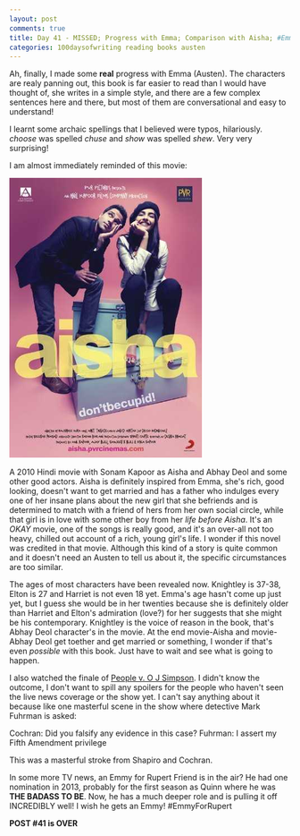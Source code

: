 ```yaml
---
layout: post
comments: true
title: Day 41 - MISSED; Progress with Emma; Comparison with Aisha; #EmmyForRupert
categories: 100daysofwriting reading books austen
---
```


Ah, finally, I made some **real** progress with Emma (Austen). The characters
are realy panning out, this book is far easier to read than I would have thought
of, she writes in a simple style, and there are a few complex sentences here and
there, but most of them are conversational and easy to understand!

I learnt some archaic spellings that I believed were typos, hilariously. _choose_
was spelled _chuse_ and _show_ was spelled _shew_. Very very surprising!

I am almost immediately reminded of this movie:

[![img](/public/img/day-41-1.jpg)](http://www.imdb.com/title/tt1509732/?ref_=fn_al_tt_1)

A 2010 Hindi movie with Sonam Kapoor as Aisha and Abhay Deol and some other good
actors. Aisha is definitely inspired from Emma, she's rich, good looking,
doesn't want to get married and has a father who indulges every one of her
insane plans about the new girl that she befriends and is determined to match
with a friend of hers from her own social circle, while that girl is in love
with some other boy from her _life before Aisha_. It's an _OKAY_ movie, one of
the songs is really good, and it's an over-all not too heavy, chilled out
account of a rich, young girl's life. I wonder if this novel was credited in
that movie. Although this kind of a story is quite common and it doesn't need an
Austen to tell us about it, the specific circumstances are too similar.

The ages of most characters have been revealed now. Knightley is 37-38, Elton is
27 and Harriet is not even 18 yet. Emma's age hasn't come up just yet, but I
guess she would be in her twenties because she is definitely older than Harriet
and Elton's admiration (love?) for her suggests that she might be his
contemporary. Knightley is the voice of reason in the book, that's Abhay Deol
character's in the movie. At the end movie-Aisha and movie-Abhay Deol get
toether and get married or something, I wonder if that's even _possible_ with
this book. Just have to wait and see what is going to happen.

I also watched the finale of [People v. O J
Simpson](http://www.imdb.com/title/tt6205862/?ref_=nv_sr_1). I didn't know the
outcome, I don't want to spill any spoilers for the people who haven't seen the
live news coverage or the show yet. I can't say anything about it because like
one masterful scene in the show where detective Mark Fuhrman is asked:

Cochran: Did you falsify any evidence in this case?
Fuhrman: I assert my Fifth Amendment privilege

This was a masterful stroke from Shapiro and Cochran.

In some more TV news, an Emmy for Rupert Friend is in the air? He had one
nomination in 2013, probably for the first season as Quinn where he was **THE
BADASS TO BE**. Now, he has a much deeper role and is pulling it off INCREDIBLY
well! I wish he gets an Emmy! #EmmyForRupert

**POST #41 is OVER**
